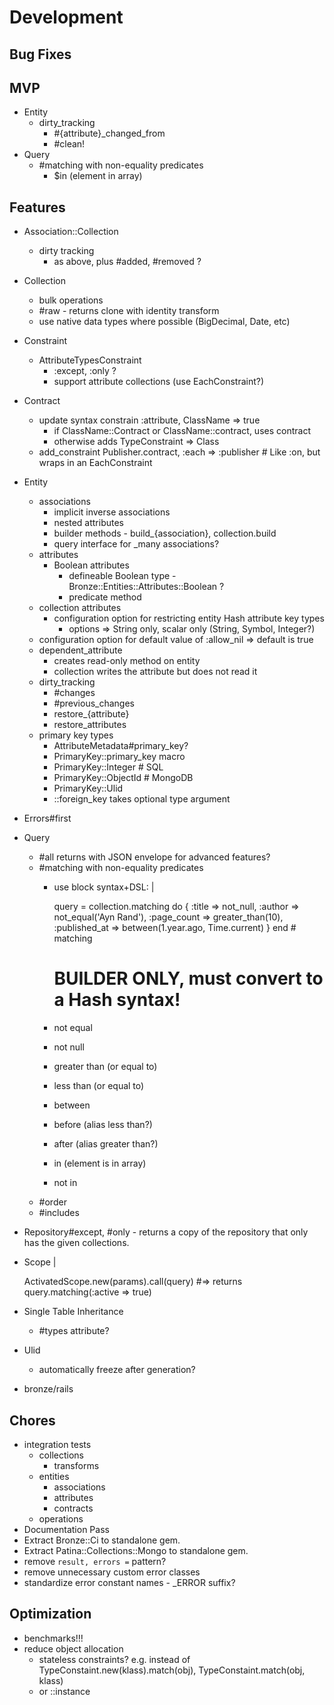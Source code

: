 # Development

## Bug Fixes

## MVP

- Entity
  - dirty_tracking
    - #{attribute}_changed_from
    - #clean!
- Query
  - #matching with non-equality predicates
    - $in (element in array)

## Features

- Association::Collection
  - dirty tracking
    - as above, plus #added, #removed ?
- Collection
  - bulk operations
  - #raw - returns clone with identity transform
  - use native data types where possible (BigDecimal, Date, etc)
- Constraint
  - AttributeTypesConstraint
    - :except, :only ?
    - support attribute collections (use EachConstraint?)
- Contract
  - update syntax constrain :attribute, ClassName => true
    - if ClassName::Contract or ClassName::contract, uses contract
    - otherwise adds TypeConstraint => Class
  - add_constraint Publisher.contract, :each => :publisher # Like :on, but wraps in an EachConstraint
- Entity
  - associations
    - implicit inverse associations
    - nested attributes
    - builder methods - build_{association}, collection.build
    - query interface for _many associations?
  - attributes
    - Boolean attributes
      - defineable Boolean type - Bronze::Entities::Attributes::Boolean ?
      - predicate method
  - collection attributes
    - configuration option for restricting entity Hash attribute key types
      - options => String only, scalar only (String, Symbol, Integer?)
  - configuration option for default value of :allow_nil => default is true
  - dependent_attribute
    - creates read-only method on entity
    - collection writes the attribute but does not read it
  - dirty_tracking
    - #changes
    - #previous_changes
    - restore_{attribute}
    - restore_attributes
  - primary key types
    - AttributeMetadata#primary_key?
    - PrimaryKey::primary_key macro
    - PrimaryKey::Integer  # SQL
    - PrimaryKey::ObjectId # MongoDB
    - PrimaryKey::Ulid
    - ::foreign_key takes optional type argument
- Errors#first
- Query
  - #all returns with JSON envelope for advanced features?
  - #matching with non-equality predicates
    - use block syntax+DSL: |

      query = collection.matching do
        {
          :title => not_null,
          :author => not_equal('Ayn Rand'),
          :page_count => greater_than(10),
          :published_at => between(1.year.ago, Time.current)
        }
      end # matching

      # BUILDER ONLY, must convert to a Hash syntax!
    - not equal
    - not null
    - greater than (or equal to)
    - less than (or equal to)
    - between
    - before (alias less than?)
    - after (alias greater than?)
    - in (element is in array)
    - not in
  - #order
  - #includes
- Repository#except, #only - returns a copy of the repository that only has the given collections.
- Scope |

  ActivatedScope.new(params).call(query)
  #=> returns query.matching(:active => true)

- Single Table Inheritance
  - #types attribute?
- Ulid
  - automatically freeze after generation?
- bronze/rails

## Chores

- integration tests
  - collections
    - transforms
  - entities
    - associations
    - attributes
    - contracts
  - operations
- Documentation Pass
- Extract Bronze::Ci to standalone gem.
- Extract Patina::Collections::Mongo to standalone gem.
- remove `result, errors =` pattern?
- remove unnecessary custom error classes
- standardize error constant names - _ERROR suffix?

## Optimization

- benchmarks!!!
- reduce object allocation
  - stateless constraints? e.g. instead of TypeConstaint.new(klass).match(obj), TypeConstaint.match(obj, klass)
  - or ::instance
